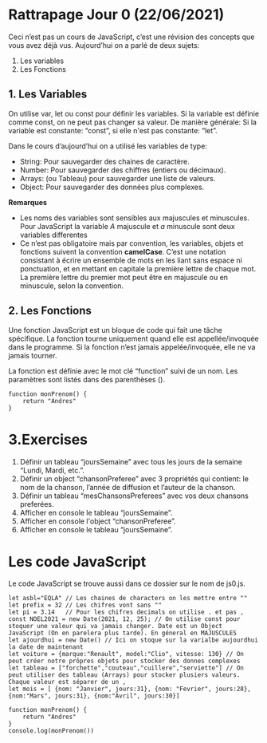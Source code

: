 # Rattrapage Jour 0 (22/06/2021)
Ceci n’est pas un cours de JavaScript, c’est une révision des concepts que vous avez déjà vus. Aujourd’hui on a parlé de deux sujets:
1. Les variables
2. Les Fonctions

## 1. Les Variables 
On utilise var, let ou const pour définir les variables. Si la variable est définie comme const, on ne peut pas changer sa valeur. De manière générale: Si la variable est constante: “const”, si elle n'est pas constante: “let”.

Dans le cours d’aujourd’hui on a utilisé les variables de type:
* String: Pour sauvegarder des chaines de caractère.
* Number: Pour sauvegarder des chiffres (entiers ou décimaux).
* Arrays: (ou Tableau) pour sauvegarder une liste de valeurs.
* Object: Pour sauvegarder des données plus complexes.

**Remarques**
* Les noms des variables sont sensibles aux majuscules et minuscules. Pour JavaScript la variable *A* majuscule et *a* minuscule sont deux variables differentes
* Ce n’est pas obligatoire mais par convention, les variables, objets et fonctions suivent la convention **camelCase**. C’est une notation consistant à écrire un ensemble de mots en les liant sans espace ni ponctuation, et en mettant en capitale la première lettre de chaque mot. La première lettre du premier mot peut être en majuscule ou en minuscule, selon la convention.

## 2. Les Fonctions
Une fonction JavaScript est un bloque de code qui fait une tâche spécifique. La fonction tourne uniquement quand elle est appellée/invoquée dans le programme. Si la fonction n’est jamais appelée/invoquée, elle ne va jamais tourner.

La fonction est définie avec le mot clé “function” suivi de un nom. Les paramètres sont listés dans des parenthèses ().

```
function monPrenom() {
    return "Andres"
}
```
# 3.Exercises
1. Définir un tableau “joursSemaine” avec tous les jours de la semaine “Lundi, Mardi, etc.”.
2. Définir un object “chansonPreferee” avec 3 propriétés qui contient: le nom de la chanson, l’année de diffusion et l’auteur de la chanson.
3. Définir un tableau “mesChansonsPreferees” avec vos deux chansons preferées.
4. Afficher en console le tableau “joursSemaine”.
5. Afficher en console l'object “chansonPreferee”.
6. Afficher en console le tableau “joursSemaine”.

# Les code JavaScript
Le code JavaScript se trouve aussi dans ce dossier sur le nom de js0.js.


```
let asbl="EQLA" // Les chaines de characters on les mettre entre ""
let prefix = 32 // Les chifres vont sans "" 
let pi = 3.14   // Pour les chifres decimals on utilise . et pas ,
const NOEL2021 = new Date(2021, 12, 25); // On utilise const pour stoquer une valeur qui va jamais changer. Date est un Object JavaScript (On en parelera plus tarde). En géneral en MAJUSCULES
let ajourdhui = new Date() // Ici on stoque sur la varialbe aujourdhui la date de maintenant
let voiture = {marque:"Renault", model:"Clio", vitesse: 130} // On peut créer notre prôpres objets pour stocker des donnes complexes
let tableau = ["forchette","couteau","cuillere","serviette"] // On peut utiliser des tableau (Arrays) pour stocker plusiers valeurs. Chaque valeur est séparer de un ,
let mois = [ {nom: "Janvier", jours:31}, {nom: "Fevrier", jours:28}, {nom:"Mars", jours:31}, {nom:"Avril", jours:30}]

function monPrenom() {
    return "Andres"
}
console.log(monPrenom())
```
